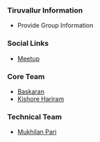 ### Tiruvallur Information
* Provide Group Information

### Social Links
* [Meetup](https://www.meetup.com/Tiruvallur-OWASP-Meetup-Group/)

### Core Team
* [Baskaran](mailto:)
* [Kishore Hariram](mailto:)

### Technical Team

* [Mukhilan Pari](https://mukhilan.com/)



